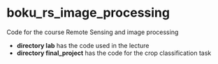 # boku_rs_image_processing

Code for the course Remote Sensing and image processing

* **directory lab** has the code used in the lecture
* **directory final_project** has the code for the crop classification task
